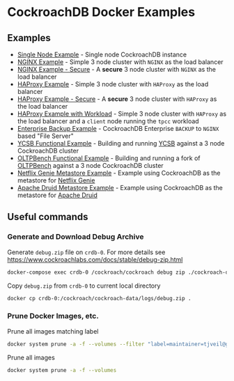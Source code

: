 # CockroachDB Docker Examples

## Examples
* [Single Node Example](example-single-node/README.md) - Single node CockroachDB instance
* [NGINX Example](example-nginx/README.md) - Simple 3 node cluster with `NGINX` as the load balancer
* [NGINX Example - Secure](example-secure-nginx/README.md) - A **secure** 3 node cluster with `NGINX` as the load balancer
* [HAProxy Example](example-haproxy/README.md) - Simple 3 node cluster with `HAProxy` as the load balancer
* [HAProxy Example - Secure](example-secure/README.md) - A **secure** 3 node cluster with `HAProxy` as the load balancer
* [HAProxy Example with Workload](example-haproxy-with-workload/README.md) - Simple 3 node cluster with `HAProxy` as the load balancer and a `client` node running the `tpcc` workload
* [Enterprise Backup Example](example-enterprise-backup/README.md) - CockroachDB Enterprise `BACKUP` to `NGINX` based "File Server"
* [YCSB Functional Example](example-ycsb/README.md) - Building and running [YCSB](https://github.com/brianfrankcooper/YCSB) against a 3 node CockroachDB cluster
* [OLTPBench Functional Example](example-oltpbench/README.md) - Building and running a fork of [OLTPBench](https://github.com/timveil-cockroach/oltpbench) against a 3 node CockroachDB cluster
* [Netflix Genie Metastore Example](example-netflix-genie) - Example using CockroachDB as the metastore for [Netflix Genie](https://github.com/Netflix/genie)
* [Apache Druid Metastore Example](example-apache-druid) - Example using CockroachDB as the metastore for [Apache Druid](https://druid.apache.org/docs/latest/design/index.html)


## Useful commands

### Generate and Download Debug Archive
Generate `debug.zip` file on `crdb-0`.  For more details see https://www.cockroachlabs.com/docs/stable/debug-zip.html
```bash
docker-compose exec crdb-0 /cockroach/cockroach debug zip ./cockroach-data/logs/debug.zip --insecure
```

Copy `debug.zip` from `crdb-0` to current local directory
```bash
docker cp crdb-0:/cockroach/cockroach-data/logs/debug.zip .
```

### Prune Docker Images, etc.
Prune all images matching label
```bash
docker system prune -a -f --volumes --filter "label=maintainer=tjveil@gmail.com"
```

Prune all images
```bash
docker system prune -a -f --volumes
```


